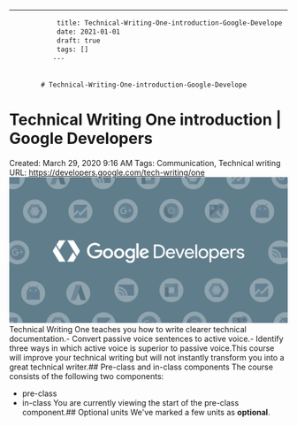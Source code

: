 ---
                title: Technical-Writing-One-introduction-Google-Develope
                date: 2021-01-01    
                draft: true
                tags: []
               ---


            # Technical-Writing-One-introduction-Google-Develope

# Technical Writing One introduction | Google Developers
Created: March 29, 2020 9:16 AM
Tags: Communication, Technical writing
URL: https://developers.google.com/tech-writing/one
![white.png](Technical%20Writing%20One%20introduction%20Google%20Develope%2015caa0d3d0de4239bd454f13c0f7d7c0/white.png)
Technical Writing One teaches you how to write clearer technical documentation.- Convert passive voice sentences to active voice.- Identify three ways in which active voice is superior to passive voice.This course will improve your technical writing but will not instantly transform you into a great technical writer.## Pre-class and in-class components
The course consists of the following two components:
- pre-class
- in-class
You are currently viewing the start of the pre-class component.## Optional units
We've marked a few units as **optional**.